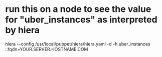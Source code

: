 # run this on a node to see the value for "uber_instances" as interpreted by hiera
hiera --config /usr/local/puppet/hiera/hiera.yaml -d -h uber_instances ::fqdn=YOUR.SERVER.HOSTNAME.COM
